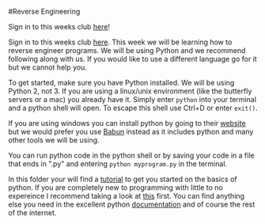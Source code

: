 #Reverse Engineering

Sign in to this weeks club [here](http://bit.ly/bthscyber)!

Sign in to this weeks club [here](https://goo.gl/ErLUDN).
This week we will be learning how to reverse engineer programs. We will be using Python and we recommend following along with us. If you would like to use a different language go for it but we cannot help you.

To get started, make sure you have Python installed. We will be using Python 2, not 3.
If you are using a linux/unix environment (like the butterfly servers or a mac) you already have it.
Simply enter `python` into your terminal and a python shell will open. To escape this shell use Ctrl+D or enter `exit()`.

If you are using windows you can install python by going to their [website](http://python.org) but we would prefer you use [Babun](http://babun.github.io) instead as it includes python and many other tools we will be using.

You can run python code in the python shell or by saving your code in a file that ends in ".py" and entering `python myprogram.py` in the terminal.

In this folder your will find a [tutorial](tutorial.py) to get you started on the basics of python. If you are completely new to programming with little to no expereince I recommend taking a look at [this](http://kchung.co/public/python/tutorial/1_firststeps.md) first. You can find anything else you need in the excellent python [documentation](https://docs.python.org/2/) and of course the rest of the internet.
